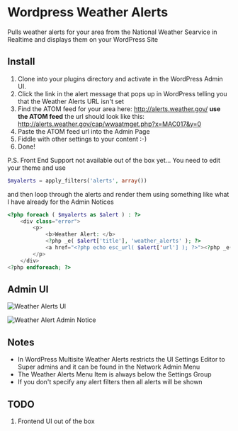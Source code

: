 Wordpress Weather Alerts
========================

Pulls weather alerts for your area from the National Weather Searvice in Realtime and displays them on your WordPress Site


Install
-------

1. Clone into your plugins directory and activate in the WordPress Admin UI.
2. Click the link in the alert message that pops up in WordPress telling you that the Weather Alerts URL isn't set
3. Find the ATOM feed for your area here: http://alerts.weather.gov/  **use the ATOM feed** the url should look like this: http://alerts.weather.gov/cap/wwaatmget.php?x=MAC017&y=0
4. Paste the ATOM feed url into the Admin Page
5. Fiddle with other settings to your content :-)
6. Done!

P.S. Front End Support not available out of the box yet... You need to edit your theme and use 


```php
$myalerts = apply_filters('alerts', array())
```` 


and then loop through the alerts and render them using something like what I have already for the Admin Notices


```php
<?php foreach ( $myalerts as $alert ) : ?>
	<div class="error">
		<p>
			<b>Weather Alert: </b> 
			<?php _e( $alert['title'], 'weather_alerts' ); ?>
			<a href="<?php echo esc_url( $alert['url'] ); ?>"><?php _e( $alert['readmore-text'], 'weather_alerts' ); ?> </a>
		</p>
	</div>
<?php endforeach; ?>
```

Admin UI
--------

![Weather Alerts UI](http://cdn.ht.gs/i/weather-alerts.png)

![Weather Alert Admin Notice](http://cdn.ht.gs/i/weather-alerts-active.png)



Notes
-----

* In WordPress Multisite Weather Alerts restricts the UI Settings Editor to Super admins and it can be found in the Network Admin Menu
* The Weather Alerts Menu Item is always below the Settings Group
* If you don't specify any alert filters then all alerts will be shown


TODO
----

1. Frontend UI out of the box

